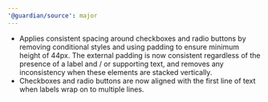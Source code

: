 ```yaml
---
'@guardian/source': major
---
```


- Applies consistent spacing around checkboxes and radio buttons by removing conditional styles and using padding to ensure minimum height of 44px. The external padding is now consistent regardless of the presence of a label and / or supporting text, and removes any inconsistency when these elements are stacked vertically.
- Checkboxes and radio buttons are now aligned with the first line of text when labels wrap on to multiple lines.
